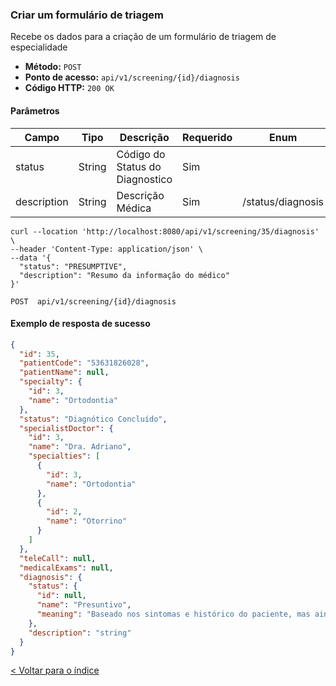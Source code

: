 ### Criar um formulário de triagem

Recebe os dados para a criação de um formulário de triagem de especialidade

- **Método:** `POST`
- **Ponto de acesso:** `api/v1/screening/{id}/diagnosis`
- **Código HTTP:** `200 OK`

#### Parâmetros
| **Campo**   | **Tipo** | **Descrição**                   | **Requerido** | **Enum**          |
|-------------|----------|---------------------------------|---------------|-------------------|
| status      | String   | Código do Status do Diagnostico | Sim           |                   |
| description | String   | Descrição Médica                | Sim           | /status/diagnosis |


```shell
curl --location 'http://localhost:8080/api/v1/screening/35/diagnosis' \
--header 'Content-Type: application/json' \
--data '{
  "status": "PRESUMPTIVE",
  "description": "Resumo da informação do médico"
}'
```
    POST  api/v1/screening/{id}/diagnosis

#### Exemplo de resposta de sucesso

```json
{
  "id": 35,
  "patientCode": "53631826028",
  "patientName": null,
  "specialty": {
    "id": 3,
    "name": "Ortodontia"
  },
  "status": "Diagnótico Concluído",
  "specialistDoctor": {
    "id": 3,
    "name": "Dra. Adriano",
    "specialties": [
      {
        "id": 3,
        "name": "Ortodontia"
      },
      {
        "id": 2,
        "name": "Otorrino"
      }
    ]
  },
  "teleCall": null,
  "medicalExams": null,
  "diagnosis": {
    "status": {
      "id": null,
      "name": "Presuntivo",
      "meaning": "Baseado nos sintomas e histórico do paciente, mas ainda não confirmado por exames."
    },
    "description": "string"
  }
}
```

[< Voltar para o índice](../../README.md)
